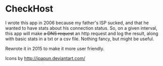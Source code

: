 CheckHost
===========

I wrote this app in 2006 because my father's ISP sucked, and that he wanted to have stats about his connection status. So, on a given interval, this app will make <del>a DNS request</del> an http request and log the result, along with basic stats in a txt or a csv file. Nothing fancy, but might be useful.

Rewrote it in 2015 to make it more user friendly.

Icons by http://ipapun.deviantart.com/